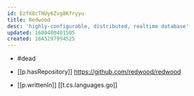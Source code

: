 ```yaml
---
id: EzfX8cTNUy6Zvg8Kfryyu
title: Redwood
desc: 'highly-configurable, distributed, realtime database'
updated: 1680400401505
created: 1645297994525
---
```


- #dead

- [[p.hasRepository]] https://github.com/redwood/redwood
- [[p.writtenIn]] [[t.cs.languages.go]]
